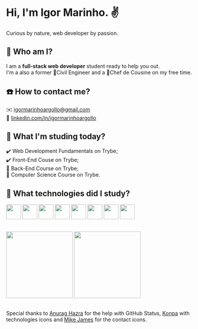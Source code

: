 # Hi, I'm Igor Marinho. :v:
  Curious by nature, web developer by passion.

## 🤔 Who am I?
 I am a **full-stack web developer** student ready to help you out.
 <br>
 I'm a also a former :construction_worker:Civil Engineer and a :hocho:Chef de Cousine on my free time.
 
## :phone: How to contact me?
 :envelope:<a mailto="igormarinhoargollo@gmail.com"> igormarinhoargollo@gmail.com<a> <br>
 :briefcase: <a href="https://www.linkedin.com/in/igormarinhoargollo/"> linkedin.com/in/igormarinhoargollo<a>
  
 
## 🌱 What I'm studing today?
 :heavy_check_mark: Web Development Fundamentals on Trybe;<br>
 :heavy_check_mark: Front-End Couse on Trybe;<br>
 :pushpin: Back-End Course on Trybe;<br>
 :pushpin: Computer Science Course on Trybe.<br>
  
## :notebook: What technologies did I study?
<div display="flex">
<img width="40px" height="40px" src="https://cdn.jsdelivr.net/gh/devicons/devicon/icons/html5/html5-original.svg" />  
<img width="40px" height="40px"  src="https://cdn.jsdelivr.net/gh/devicons/devicon/icons/css3/css3-original.svg" />
<img width="40px" height="40px"  src="https://cdn.jsdelivr.net/gh/devicons/devicon/icons/javascript/javascript-original.svg" />
<img width="40px" height="40px"  src="https://cdn.jsdelivr.net/gh/devicons/devicon/icons/react/react-original.svg" />
<img width="40px" height="40px"  src="https://cdn.jsdelivr.net/gh/devicons/devicon/icons/redux/redux-original.svg" />
<img width="40px" height="40px"  src="https://cdn.jsdelivr.net/gh/devicons/devicon/icons/mysql/mysql-original.svg" />
<img width="40px" height="40px"  src="https://cdn.jsdelivr.net/gh/devicons/devicon/icons/jest/jest-plain.svg" />
<img width="40px" height="40px"  src="https://cdn.jsdelivr.net/gh/devicons/devicon/icons/nodejs/nodejs-original-wordmark.svg" />
</div>

##

<div>
  <a href="https://beacons.ai/IgorMarinhoArgollo"> </a>
  <img height="180em" src="https://github-readme-stats.vercel.app/api?username=IgorMarinhoArgollo&show_icons=true&theme=dark&include_all_commits=true&count_private=true"/>
  <img height="180em" src="https://github-readme-stats.vercel.app/api/top-langs/?username=IgorMarinhoArgollo&layout=compact&langs_count=16&theme=dark"/>
</div>

  
  ##
  
  Special thanks to <a href="https://github.com/anuraghazra/github-readme-stats">Anurag Hazra</a> for the help with GitHub Status, <a href="https://github.com/devicons/devicon">Konpa</a> with technologies icons and <a href="https://github.com/MikeCodesDotNET/ColoredBadges">Mike James</a> for the contact icons.
